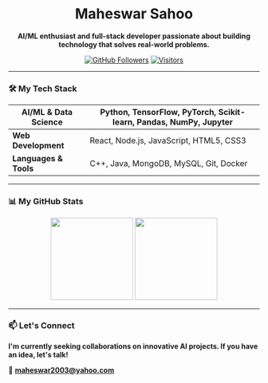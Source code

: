 <div align="center">

# Maheswar Sahoo

**AI/ML enthusiast and full-stack developer passionate about building technology that solves real-world problems.**

[![GitHub Followers](https://img.shields.io/github/followers/maheswar2003?label=Follow&style=social)](https://github.com/maheswar2003)
[![Visitors](https://komarev.com/ghpvc/?username=maheswar2003&label=Profile+Views&color=blueviolet&style=flat)](https://github.com/maheswar2003)

</div>

---

### 🛠️ My Tech Stack

| **AI/ML & Data Science** | Python, TensorFlow, PyTorch, Scikit-learn, Pandas, NumPy, Jupyter |
|--------------------------|--------------------------------------------------------------------|
| **Web Development** | React, Node.js, JavaScript, HTML5, CSS3                            |
| **Languages & Tools** | C++, Java, MongoDB, MySQL, Git, Docker                             |

---

### 📊 My GitHub Stats

<div align="center">
  <img height="165" src="https://github-readme-stats.vercel.app/api?username=maheswar2003&show_icons=true&theme=radical&hide_border=true" />
  <img height="165" src="https://github-readme-stats.vercel.app/api/top-langs/?username=maheswar2003&layout=compact&theme=radical&hide_border=true" />
</div>

---

### 📫 Let's Connect

**I'm currently seeking collaborations on innovative AI projects. If you have an idea, let's talk!**

📧 **maheswar2003@yahoo.com**
